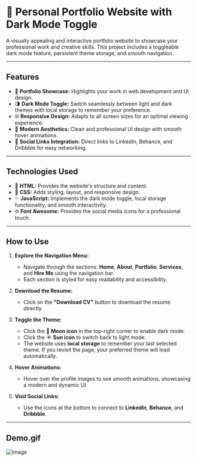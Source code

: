 # 🌟 Personal Portfolio Website with Dark Mode Toggle

A visually appealing and interactive portfolio website to showcase your professional work and creative skills. This project includes a toggleable dark mode feature, persistent theme storage, and smooth navigation.

---

## Features
- 💼 **Portfolio Showcase:** Highlights your work in web development and UI design.
- 🌗 **Dark Mode Toggle:** Switch seamlessly between light and dark themes with local storage to remember your preference.
- 🌐 **Responsive Design:** Adapts to all screen sizes for an optimal viewing experience.
- 🎨 **Modern Aesthetics:** Clean and professional UI design with smooth hover animations.
- 🔗 **Social Links Integration:** Direct links to LinkedIn, Behance, and Dribbble for easy networking.

---

## Technologies Used
- 🎨 **HTML:** Provides the website's structure and content.
- 🎨 **CSS:** Adds styling, layout, and responsive design.
- ✨ **JavaScript:** Implements the dark mode toggle, local storage functionality, and smooth interactivity.
- 🌐 **Font Awesome:** Provides the social media icons for a professional touch.

---

## How to Use
1. **Explore the Navigation Menu:**
   - Navigate through the sections: **Home**, **About**, **Portfolio**, **Services**, and **Hire Me** using the navigation bar.
   - Each section is styled for easy readability and accessibility.

2. **Download the Resume:**
   - Click on the **"Download CV"** button to download the resume directly.

3. **Toggle the Theme:**
   - Click the 🌙 **Moon icon** in the top-right corner to enable dark mode.
   - Click the ☀️ **Sun icon** to switch back to light mode.
   - The website uses **local storage** to remember your last selected theme. If you revisit the page, your preferred theme will load automatically.

4. **Hover Animations:**
   - Hover over the profile images to see smooth animations, showcasing a modern and dynamic UI.

5. **Visit Social Links:**
   - Use the icons at the bottom to connect to **LinkedIn**, **Behance**, and **Dribbble**.

---

## Demo.gif

![Image](https://github.com/user-attachments/assets/e8a9aee4-2c5f-4a7d-bb63-bf45e844c1a4)
